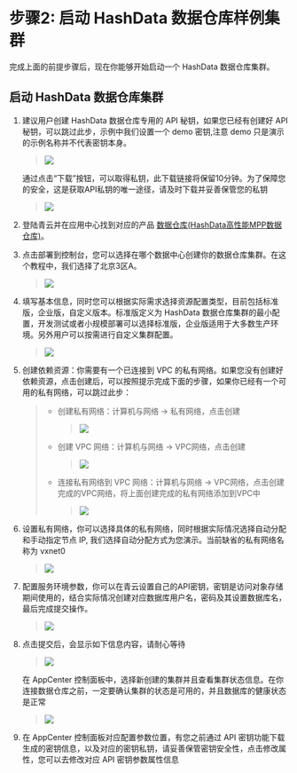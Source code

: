 # 步骤2: 启动 HashData 数据仓库样例集群

完成上面的前提步骤后，现在你能够开始启动一个 HashData 数据仓库集群。

## 启动 HashData 数据仓库集群

1. 建议用户创建 HashData 数据仓库专用的 API 秘钥，如果您已经有创建好 API 秘钥，可以跳过此步，示例中我们设置一个 demo 密钥,注意 demo 只是演示的示例名称并不代表密钥本身。
   
   > ![](assets/hdw_main_3.png)
   
   通过点击“下载”按钮，可以取得私钥，此下载链接将保留10分钟。为了保障您的安全，这是获取API私钥的唯一途径，请及时下载并妥善保管您的私钥
   
   > ![](assets/hdw_main_4.png)

2. 登陆青云并在应用中心找到对应的产品 [数据仓库(HashData高性能MPP数据仓库)](https://appcenter.qingcloud.com/apps/app-iwacxg9z)。

3. 点击部署到控制台，您可以选择在哪个数据中心创建你的数据仓库集群。在这个教程中，我们选择了北京3区A。

   > ![](assets/hdw_deploy1.png)

4. 填写基本信息，同时您可以根据实际需求选择资源配置类型，目前包括标准版，企业版，自定义版本。标准版定义为 HashData 数据仓库集群的最小配置，开发测试或者小规模部署可以选择标准版，企业版适用于大多数生产环境。另外用户可以按需进行自定义集群配置。

   > ![](assets/hdw_main.png)

5. 创建依赖资源：你需要有一个已连接到 VPC 的私有网络。如果您没有创建好依赖资源，点击创建后，可以按照提示完成下面的步骤，如果你已经有一个可用的私有网络，可以跳过此步：

   > * 创建私有网络：计算机与网络 -> 私有网络，点击创建
   >
   >   > ![](assets/create_02_private_create.png)
   >
   > * 创建 VPC 网络：计算机与网络 -> VPC网络，点击创建
   >
   >   > ![](assets/create_04_vpc_create.png)
   >
   > * 连接私有网络到 VPC 网络：计算机与网络 -> VPC网络，点击创建完成的VPC网络，将上面创建完成的私有网络添加到VPC中
   >
   >   > ![](assets/link_priv_vpc.png)

6. 设置私有网络，你可以选择具体的私有网络，同时根据实际情况选择自动分配和手动指定节点 IP, 我们选择自动分配方式为您演示。当前缺省的私有网络名称为 vxnet0
   
   > ![](assets/hdw_main_1.png)

7. 配置服务环境参数，你可以在青云设置自己的API密钥，密钥是访问对象存储期间使用的，结合实际情况创建对应数据库用户名，密码及其设置数据库名，最后完成提交操作。

   > ![](assets/hdw_main_2.png)

8. 点击提交后，会显示如下信息内容，请耐心等待

   > ![](assets/hdw_main_5.png)

   在 AppCenter 控制面板中，选择新创建的集群并且查看集群状态信息。在你连接数据仓库之前，一定要确认集群的状态是可用的，并且数据库的健康状态是正常

   > ![](assets/hdw_main_6.png)

9. 在 AppCenter 控制面板对应配置参数位置，有您之前通过 API 密钥功能下载生成的密钥信息，以及对应的密钥私钥，请妥善保管密钥安全性，点击修改属性，您可以去修改对应 API 密钥参数属性信息
